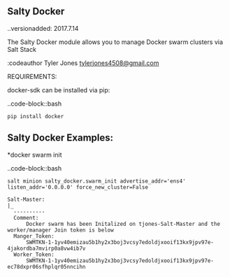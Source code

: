 Salty Docker
------------
..versionadded: 2017.7.14

The Salty Docker module allows you to manage Docker swarm clusters via Salt Stack

:codeauthor Tyler Jones <tylerjones4508@gmail.com>

REQUIREMENTS:

docker-sdk can be installed via pip:

..code-block::bash

    pip install docker

Salty Docker Examples:
----------------------

*docker swarm init

..code-block::bash

    salt minion salty_docker.swarm_init advertise_addr='ens4' listen_addr='0.0.0.0' force_new_cluster=False

    Salt-Master:
    |_
      ----------
      Comment:
          Docker swarm has been Initalized on tjones-Salt-Master and the worker/manager Join token is below
      Manger_Token:
          SWMTKN-1-1yv40emizau5b1hy2x3boj3vcsy7edoldjxooif13kx9jpv97e-4jakordba7mvirp0a8vw4ib7v
      Worker_Token:
          SWMTKN-1-1yv40emizau5b1hy2x3boj3vcsy7edoldjxooif13kx9jpv97e-ec78dxpr06sfhplqr05nncihn
